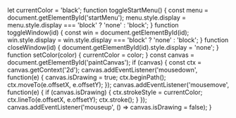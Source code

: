 let currentColor = 'black';
function toggleStartMenu() {
  const menu = document.getElementById('startMenu');
  menu.style.display = menu.style.display === 'block' ? 'none' : 'block';
}
function toggleWindow(id) {
  const win = document.getElementById(id);
  win.style.display = win.style.display === 'block' ? 'none' : 'block';
}
function closeWindow(id) {
  document.getElementById(id).style.display = 'none';
}
function setColor(color) {
  currentColor = color;
}
const canvas = document.getElementById('paintCanvas');
if (canvas) {
  const ctx = canvas.getContext('2d');
  canvas.addEventListener('mousedown', function(e) {
    canvas.isDrawing = true;
    ctx.beginPath();
    ctx.moveTo(e.offsetX, e.offsetY);
  });
  canvas.addEventListener('mousemove', function(e) {
    if (canvas.isDrawing) {
      ctx.strokeStyle = currentColor;
      ctx.lineTo(e.offsetX, e.offsetY);
      ctx.stroke();
    }
  });
  canvas.addEventListener('mouseup', () => canvas.isDrawing = false);
}
